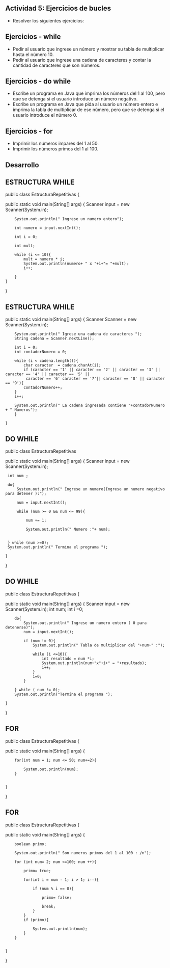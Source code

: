 ## Actividad 5: Ejercicios de bucles
- Resolver los siguientes ejercicios:

## Ejercicios - while
- Pedir al usuario que ingrese un número y mostrar su tabla de multiplicar hasta el número 10.
- Pedir al usuario que ingrese una cadena de caracteres y contar la cantidad de caracteres que son números.

## Ejercicios - do while
- Escribe un programa en Java que imprima los números del 1 al 100, pero que se detenga si el usuario introduce un número negativo.
- Escribe un programa en Java que pida al usuario un número entero e imprima la tabla de multiplicar de ese número, pero que se detenga si el usuario introduce el número 0.

## Ejercicios - for
- Imprimir los números impares del 1 al 50.
- Imprimir los números primos del 1 al 100.

## Desarrollo 
## ESTRUCTURA WHILE
public class EstructuraRepetitivas {

public static void main(String[] args) {
        Scanner input = new Scanner(System.in);

        System.out.println(" Ingrese un numero entero");

        int numero = input.nextInt();

        int i = 0;

        int mult;
       
        while (i <= 10){
            mult = numero * i;
            System.out.println(numero+ " x "+i+"= "+mult);
            i++;
                   
        }
    }
}

## ESTRUCTURA WHILE
public static void main(String[] args) {
        Scanner Scanner = new Scanner(System.in);
       
        System.out.println(" Igrese una cadena de caracteres ");
        String cadena = Scanner.nextLine();
       
        int i = 0;
        int contadorNumero = 0;
       
        while (i < cadena.length()){
            char caracter  = cadena.charAt(i);
            if (caracter == '1' || caracter == '2' || caracter == '3' || caracter == '4' || caracter == '5' ||
             caracter == '6' caracter == '7'|| caracter == '8' || caracter == '9'){
            contadorNumero++;
        }
        i++;
       
        System.out.println(" La cadena ingresada contiene "+contadorNumero + " Numeros");
        }
       
    }



 ## DO WHILE 
public class EstructuraRepetitivas

public static void main(String[] args) {
        Scanner input = new Scanner(System.in);
       
     int num ;
     
     do{
         System.out.println(" Ingrese un numero(Ingrese un numero negativo para detener ):");

         num = input.nextInt();
         
         while (num >= 0 && num <= 99){

             num += 1;

             System.out.println(" Numero :"+ num);
             
     
     } while (num >=0);
     System.out.println(" Termina el programa ");
     
    }
}

## DO WHILE 
public class EstructuraRepetitivas {

public static void main(String[] args) {
        Scanner input = new Scanner(System.in);
        int num;
        int i =0;
       
        do{
            System.out.println(" Ingrese un numero entero ( 0 para detenerse)");
            num = input.nextInt();
           
            if (num != 0){
                System.out.println(" Tabla de multiplicar del "+num+" :");
               
                while (i <=10){
                    int resultado = num *i;
                    System.out.println(num+"x"+i+" = "+resultado);
                    i++;
                }
                i=0;
            }
           
        } while ( num != 0);
        System.out.println("Termina el programa ");
     
    }
}

## FOR
public class EstructuraRepetitivas {

public static void main(String[] args) {

        for(int num = 1; num <= 50; num+=2){

            System.out.println(num);
        }
       
     
    }
}

## FOR
public class EstructuraRepetitivas {

public static void main(String[] args) {

        boolean primo;

        System.out.println(" Son numeros primos del 1 al 100 : /n");
       
        for (int num= 2; num <=100; num ++){

            primo= true;

            for(int i = num - 1; i > 1; i--){

                if (num % i == 0){

                    primo= false;

                    break;
                }
            }
            if (primo){
                
                System.out.println(num);
            }
        }
       
     
    }
}